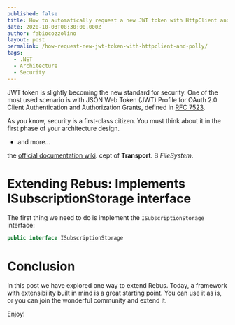 ```yaml
---
published: false
title: How to automatically request a new JWT token with HttpClient and Polly
date: 2020-10-03T08:30:00.000Z
author: fabiocozzolino
layout: post
permalink: /how-request-new-jwt-token-with-httpclient-and-polly/
tags:
  - .NET
  - Architecture
  - Security
---
```

JWT token is slightly becoming the new standard for security. One of the most used scenario is with JSON Web Token (JWT) Profile for OAuth 2.0 Client Authentication and Authorization Grants, defined in [RFC 7523](https://tools.ietf.org/html/rfc7523).


As you know, security is a first-class citizen. You must think about it in the first phase of your architecture design. 



* and more... 


the [official documentation wiki](https://github.com/rebus-org/Rebus/wiki).
cept of **Transport**. B
*FileSystem*.

# Extending Rebus: Implements ISubscriptionStorage interface
The first thing we need to do is implement the `ISubscriptionStorage` interface: 
``` csharp
public interface ISubscriptionStorage
``` 


# Conclusion
In this post we have explored one way to extend Rebus. Today, a framework with extensibility built in mind is a great starting point. You can use it as is, or you can join the wonderful community and extend it.

Enjoy!

